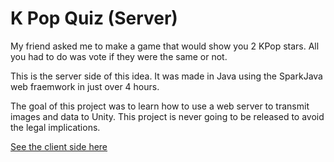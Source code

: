 # K Pop Quiz (Server)
My friend asked me to make a game that would show you 2 KPop stars. All you had to do was vote if they were the same or not.

This is the server side of this idea. It was made in Java using the SparkJava web fraemwork in just over 4 hours.

The goal of this project was to learn how to use a web server to transmit images and data to Unity. This project is never going to be released to avoid the legal implications.

[See the client side here](https://github.com/Blueberry-Jam-Games/KPop-Client)
